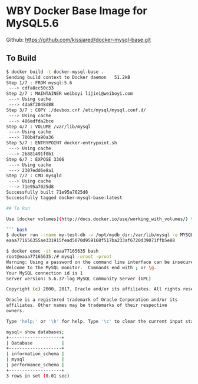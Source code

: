 # WBY Docker Base Image for MySQL5.6

Github: https://github.com/kissjared/docker-mysql-base.git

## To Build

``` bash
$ docker build -t docker-mysql-base .
Sending build context to Docker daemon   51.2kB
Step 1/7 : FROM mysql:5.6
 ---> cdfa8cc50c33
Step 2/7 : MAINTAINER weiboyi lijie1@weiboyi.com
 ---> Using cache
 ---> 4da8f2048d88
Step 3/7 : COPY ./devbox.cnf /etc/mysql/mysql.conf.d/
 ---> Using cache
 ---> 486edfda2bce
Step 4/7 : VOLUME /var/lib/mysql
 ---> Using cache
 ---> 700b4fa90a36
Step 5/7 : ENTRYPOINT docker-entrypoint.sh
 ---> Using cache
 ---> 2b881491f0b1
Step 6/7 : EXPOSE 3306
 ---> Using cache
 ---> 2307edd6e8a1
Step 7/7 : CMD mysqld
 ---> Using cache
 ---> 71e95a7025d8
Successfully built 71e95a7025d8
Successfully tagged docker-mysql-base:latest

## To Run

Use [docker volumes](http://docs.docker.io/use/working_with_volumes/) to expose

``` bash
$ docker run --name my-test-db -v /opt/mydb_dir:/var/lib/mysql -e MYSQL_ROOT_PASSWORD='root' -d docker-mysql-base
eaaa771656355ae331915fead5070d959168f517ba233af6720d39071ffb5e88

$ docker exec -it eaaa77165635 bash
root@eaaa77165635:/# mysql -uroot -proot
Warning: Using a password on the command line interface can be insecure.
Welcome to the MySQL monitor.  Commands end with ; or \g.
Your MySQL connection id is 1
Server version: 5.6.37-log MySQL Community Server (GPL)

Copyright (c) 2000, 2017, Oracle and/or its affiliates. All rights reserved.

Oracle is a registered trademark of Oracle Corporation and/or its
affiliates. Other names may be trademarks of their respective
owners.

Type 'help;' or '\h' for help. Type '\c' to clear the current input statement.

mysql> show databases;
+--------------------+
| Database           |
+--------------------+
| information_schema |
| mysql              |
| performance_schema |
+--------------------+
3 rows in set (0.01 sec)
```
